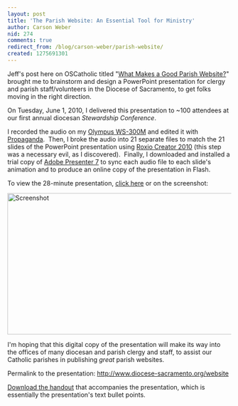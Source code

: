 ```yaml
---
layout: post
title: 'The Parish Website: An Essential Tool for Ministry'
author: Carson Weber
nid: 274
comments: true
redirect_from: /blog/carson-weber/parish-website/
created: 1275691301
---
```

<p>Jeff&#39;s post here on OSCatholic titled &quot;<a href="http://www.opensourcecatholic.com/blog/oscatholic/what-makes-good-parish-website">What Makes a Good Parish Website?</a>&quot; brought me to brainstorm and design a PowerPoint presentation for clergy and parish staff/volunteers in the Diocese of Sacramento, to get folks moving in the right direction.</p>
<p>On Tuesday, June 1, 2010, I delivered this presentation to ~100 attendees at our first annual diocesan <em>Stewardship Conference</em>.</p>
<p>I recorded the audio on my <a href="http://www.google.com/products/catalog?cid=4286770754533665546">Olympus WS-300M</a> and edited it with <a href="http://www.makepropaganda.com/products.html">Propaganda</a>.&nbsp; Then, I broke the audio into 21 separate files to match the 21 slides of the PowerPoint presentation using <a href="http://www.roxio.com/enu/products/creator/suite/overview.html?AID=10440198">Roxio Creator 2010</a> (this step was a necessary evil, as I discovered).&nbsp; Finally, I downloaded and installed a trial copy of <a href="http://www.google.com/url?sa=t&amp;source=web&amp;ct=res&amp;cd=1&amp;ved=0CB0QFjAA&amp;url=http%3A%2F%2Fwww.adobe.com%2Fproducts%2Fpresenter%2F&amp;ei=qn4JTOb6OYvQM7agmLYE&amp;usg=AFQjCNHBk2_TjDqPupSg_X42LitG7VlMSA">Adobe Presenter 7</a> to sync each audio file to each slide&#39;s animation and to produce an online copy of the presentation in Flash.</p>
<p>To view the 28-minute presentation, <a href="http://www.diocese-sacramento.org/website">click here</a> or on the screenshot:</p>
<p class="rtecenter"><a href="http://www.diocese-sacramento.org/website"><img alt="Screenshot" src="http://www.opensourcecatholic.com/sites/opensourcecatholic.com/files/user-uploads/Carson Weber/screenshot.jpg" style="width: 508px; height: 318px;" title="" /></a></p>
<p>I&#39;m hoping that this digital copy of the presentation will make its way into the offices of many diocesan and parish clergy and staff, to assist our Catholic parishes in publishing <em>great</em> parish websites.</p>
<p>Permalink to the presentation: <a href="http://www.diocese-sacramento.org/website">http://www.diocese-sacramento.org/website</a></p>
<p><a href="http://www.diocese-sacramento.org/website/Handout%20-%20The%20Parish%20Website%20by%20Carson%20Weber.pdf">Download the handout</a> that accompanies the presentation, which is essentially the presentation&#39;s text bullet points.</p>
